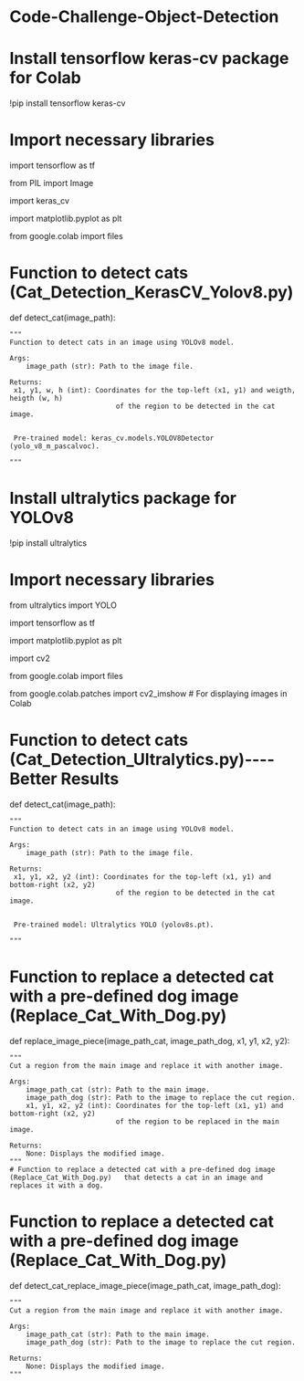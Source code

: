 # Code-Challenge-Object-Detection


# Install tensorflow keras-cv package for Colab
!pip install tensorflow keras-cv

# Import necessary libraries
import tensorflow as tf

from PIL import Image

import keras_cv

import matplotlib.pyplot as plt

from google.colab import files

# Function to detect cats (Cat_Detection_KerasCV_Yolov8.py)
def detect_cat(image_path):

    """
    Function to detect cats in an image using YOLOv8 model.

    Args:
        image_path (str): Path to the image file.

    Returns:
     x1, y1, w, h (int): Coordinates for the top-left (x1, y1) and weigth, heigth (w, h)
                              of the region to be detected in the cat image.


     Pre-trained model: keras_cv.models.YOLOV8Detector (yolo_v8_m_pascalvoc).
                       
    """


# Install ultralytics package for YOLOv8
!pip install ultralytics

# Import necessary libraries
from ultralytics import YOLO

import tensorflow as tf

import matplotlib.pyplot as plt

import cv2

from google.colab import files

from google.colab.patches import cv2_imshow  # For displaying images in Colab

# Function to detect cats (Cat_Detection_Ultralytics.py)----Better Results
def detect_cat(image_path):

    """
    Function to detect cats in an image using YOLOv8 model.

    Args:
        image_path (str): Path to the image file.

    Returns:
     x1, y1, x2, y2 (int): Coordinates for the top-left (x1, y1) and bottom-right (x2, y2)
                              of the region to be detected in the cat image.


     Pre-trained model: Ultralytics YOLO (yolov8s.pt).
                       
    """

# Function to replace a detected cat with a pre-defined dog image (Replace_Cat_With_Dog.py) 

def replace_image_piece(image_path_cat, image_path_dog, x1, y1, x2, y2):

    """
    Cut a region from the main image and replace it with another image.

    Args:
        image_path_cat (str): Path to the main image.
        image_path_dog (str): Path to the image to replace the cut region.
        x1, y1, x2, y2 (int): Coordinates for the top-left (x1, y1) and bottom-right (x2, y2)
                              of the region to be replaced in the main image.

    Returns:
        None: Displays the modified image.
    """
    # Function to replace a detected cat with a pre-defined dog image (Replace_Cat_With_Dog.py)   that detects a cat in an image and replaces it with a dog.

# Function to replace a detected cat with a pre-defined dog image (Replace_Cat_With_Dog.py)    

def detect_cat_replace_image_piece(image_path_cat, image_path_dog):

    """
    Cut a region from the main image and replace it with another image.

    Args:
        image_path_cat (str): Path to the main image.
        image_path_dog (str): Path to the image to replace the cut region.

    Returns:
        None: Displays the modified image.
    """